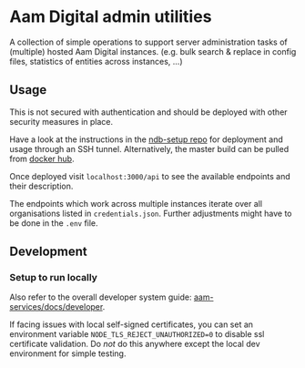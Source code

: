 # Aam Digital admin utilities
A collection of simple operations to support server administration tasks of (multiple) hosted Aam Digital instances.
(e.g. bulk search & replace in config files, statistics of entities across instances, ...)

## Usage
This is not secured with authentication and should be deployed with other security measures in place.

Have a look at the instructions in the [ndb-setup repo](https://github.com/Aam-Digital/ndb-setup/blob/master/admin/README.md) for deployment and usage through an SSH tunnel.
Alternatively, the master build can be pulled from [docker hub](https://hub.docker.com/repository/docker/aamdigital/ndb-admin/general).

Once deployed visit `localhost:3000/api` to see the available endpoints and their description.

The endpoints which work across multiple instances iterate over all organisations listed in `credentials.json`.
Further adjustments might have to be done in the `.env` file.

## Development

### Setup to run locally
Also refer to the overall developer system guide: [aam-services/docs/developer](https://github.com/Aam-Digital/aam-services/blob/main/docs/developer/README.md).

If facing issues with local self-signed certificates, you can set an environment variable `NODE_TLS_REJECT_UNAUTHORIZED=0` to disable ssl certificate validation.
Do _not_ do this anywhere except the local dev environment for simple testing.